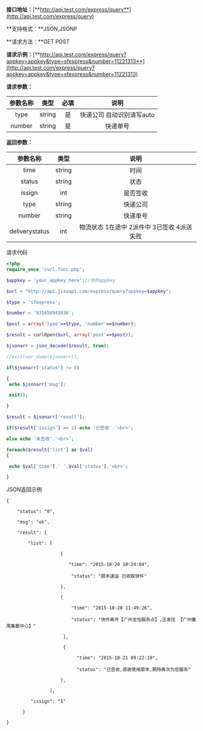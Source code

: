 **接口地址：**[**http://api.test.com/express/query**](http://api.test.com/express/query)

**支持格式：**JSON,JSONP

**请求方法：**GET POST

**请求示例：**[**http://api.test.com/express/query?appkey=appkey&type=sfexpress&number=11221313**](http://api.test.com/express/query?appkey=appkey&type=sfexpress&number=11221313)

**请求参数：**

| 参数名称 | 类型 | 必填 | 说明 |
| :---: | :---: | :---: | :---: |
| type | string | 是 | 快递公司 自动识别请写auto |
| number | string | 是 | 快递单号 |

**返回参数：**

| 参数名称 | 类型 | 说明 |
| :---: | :---: | :---: |
| time | string | 时间 |
| status | string | 状态 |
| issign | int | 是否签收 |
| type | string | 快递公司 |
| number | string | 快递单号 |
| deliverystatus | int | 物流状态 1在途中 2派件中 3已签收 4派送失败 |

请求代码

```php
<?php
require_once 'curl.func.php';

$appkey = 'your_appkey_here';//你的appkey

$url = "http://api.jisuapi.com/express/query?appkey=$appkey";

$type = 'sfexpress';

$number = '931658943036';

$post = array('type'=>$type, 'number'=>$number);

$result = curlOpen($url, array('post'=>$post));

$jsonarr = json_decode($result, true);

//exit(var_dump($jsonarr));

if($jsonarr['status'] != 0)

{
 echo $jsonarr['msg'];

 exit();

}

$result = $jsonarr['result'];

if($result['issign'] == 1) echo '已签收'.'<br>';

else echo '未签收'.'<br>';

foreach($result['list'] as $val)
{

 echo $val['time'].' '.$val['status'].'<br>';

}
```

JSON返回示例

```
{

    "status": "0",

    "msg": "ok",

    "result": {

        "list": [

                    {

                       "time": "2015-10-20 10:24:04",

                        "status": "顺丰速运 已收取快件"

                    },

                    {

                        "time": "2015-10-20 11:49:26",

                        "status": "快件离开【广州龙怡服务点】,正发往 【广州番禺集散中心】"

                     },

                     {

                          "time": "2015-10-21 09:22:10",

                          "status": "已签收,感谢使用顺丰,期待再次为您服务"

                    },

                ],

         "issign": "1"

      }

}
```
##



